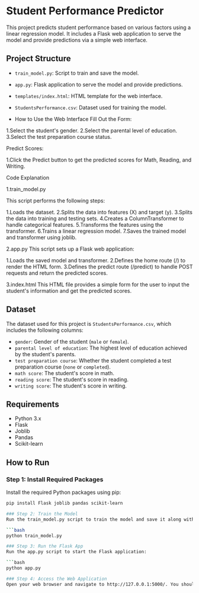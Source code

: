 # Student Performance Predictor

This project predicts student performance based on various factors using a linear regression model. It includes a Flask web application to serve the model and provide predictions via a simple web interface.

## Project Structure

- `train_model.py`: Script to train and save the model.
- `app.py`: Flask application to serve the model and provide predictions.
- `templates/index.html`: HTML template for the web interface.
- `StudentsPerformance.csv`: Dataset used for training the model.

- How to Use the Web Interface
Fill Out the Form:

1.Select the student's gender.
2.Select the parental level of education.
3.Select the test preparation course status.

Predict Scores:

1.Click the Predict button to get the predicted scores for Math, Reading, and Writing.

Code Explanation

1.train_model.py

This script performs the following steps:

1.Loads the dataset.
2.Splits the data into features (X) and target (y).
3.Splits the data into training and testing sets.
4.Creates a ColumnTransformer to handle categorical features.
5.Transforms the features using the transformer.
6.Trains a linear regression model.
7.Saves the trained model and transformer using joblib.

2.app.py
This script sets up a Flask web application:

1.Loads the saved model and transformer.
2.Defines the home route (/) to render the HTML form.
3.Defines the predict route (/predict) to handle POST requests and return the predicted scores.

3.index.html
This HTML file provides a simple form for the user to input the student's information and get the predicted scores.

## Dataset

The dataset used for this project is `StudentsPerformance.csv`, which includes the following columns:

- `gender`: Gender of the student (`male` or `female`).
- `parental level of education`: The highest level of education achieved by the student's parents.
- `test preparation course`: Whether the student completed a test preparation course (`none` or `completed`).
- `math score`: The student's score in math.
- `reading score`: The student's score in reading.
- `writing score`: The student's score in writing.

## Requirements

- Python 3.x
- Flask
- Joblib
- Pandas
- Scikit-learn

## How to Run

### Step 1: Install Required Packages

Install the required Python packages using pip:

```bash
pip install Flask joblib pandas scikit-learn

### Step 2: Train the Model
Run the train_model.py script to train the model and save it along with the transformer:

```bash
python train_model.py

### Step 3: Run the Flask App
Run the app.py script to start the Flask application:

```bash
python app.py

### Step 4: Access the Web Application
Open your web browser and navigate to http://127.0.0.1:5000/. You should see the form where you can input the student's information and get the predicted scores.



